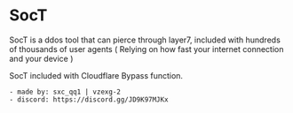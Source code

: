 # SocT
SocT is a ddos tool that can pierce through layer7, included with hundreds of thousands of user agents ( Relying on how fast your internet connection and your device )

SocT included with Cloudflare Bypass function.

```
- made by: sxc_qq1 | vzexg-2
- discord: https://discord.gg/JD9K97MJKx
```

